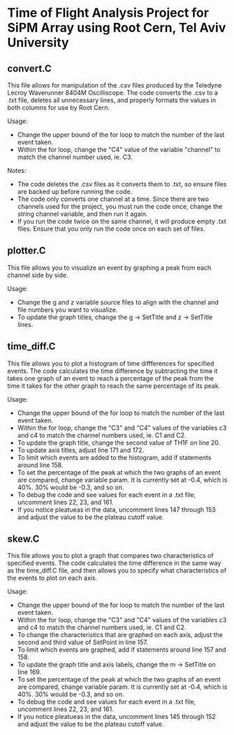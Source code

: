 # Time of Flight Analysis Project for SiPM Array using Root Cern, Tel Aviv University

## convert.C
This file allows for manipulation of the .csv files produced by the Teledyne Lecroy Waverunner 8404M Oscilliscope. The code converts the .csv to a .txt file, deletes all unnecessary lines, and properly formats the values in both columns for use by Root Cern.  

Usage:
* Change the upper bound of the for loop to match the number of the last event taken.
* Within the for loop, change the "C4" value of the variable "channel" to match the channel number used, ie. C3.

Notes:
* The code deletes the .csv files as it converts them to .txt, so ensure files are backed up before running the code.
* The code only converts one channel at a time. Since there are two channels used for the project, you must run the code once, change the string channel variable, and then run it again.
* If you run the code twice on the same channel, it will produce empty .txt files. Ensure that you only run the code once on each set of files.

## plotter.C
This file allows you to visualize an event by graphing a peak from each channel side by side.  

Usage:
* Change the g and z variable source files to align with the channel and file numbers you want to visualize.
* To update the graph titles, change the g -> SetTitle and z -> SetTitle lines.

## time_diff.C
This file allows you to plot a histogram of time diffferences for specified events. The code calculates the time difference by subtracting the time it takes one graph of an event to reach a percentage of the peak from the time it takes for the other graph to reach the same percentage of its peak.

Usage:
* Change the upper bound of the for loop to match the number of the last event taken.
* Within the for loop, change the "C3"  and "C4" values of the variables c3 and c4 to match the channel numbers used, ie. C1 and C2.
* To update the graph title, change the second value of TH1F on line 20.
* To update axis titles, adjust line 171 and 172.
* To limit which events are added to the histogram, add if statements around line 158.
* To set the percentage of the peak at which the two graphs of an event are compared, change variable param. It is currently set at -0.4, which is 40%. 30% would be -0.3, and so on.
* To debug the code and see values for each event in a .txt file, uncomment lines 22, 23, and 161.
* If you notice pleatueas in the data, uncomment lines 147 through 153 and adjust the value to be the plateau cutoff value.
  
## skew.C
This file allows you to plot a graph that compares two characteristics of specified events. The code calculates the time difference in the same way as the time_diff.C file, and then allows you to specify what characteristics of the events to plot on each axis.

Usage:
* Change the upper bound of the for loop to match the number of the last event taken.
* Within the for loop, change the "C3"  and "C4" values of the variables c3 and c4 to match the channel numbers used, ie. C1 and C2.
* To change the characteristics that are graphed on each axis, adjust the second and third value of SetPoint in line 157.
* To limit which events are graphed, add if statements around line 157 and 158.
* To update the graph title and axis labels, change the m -> SetTitle on line 169.
* To set the percentage of the peak at which the two graphs of an event are compared, change variable param. It is currently set at -0.4, which is 40%. 30% would be -0.3, and so on.
* To debug the code and see values for each event in a .txt file, uncomment lines 22, 23, and 161.
* If you notice pleatueas in the data, uncomment lines 145 through 152 and adjust the value to be the plateau cutoff value.
